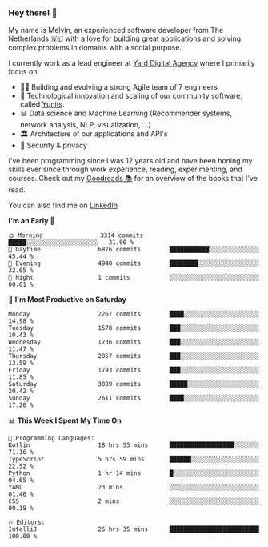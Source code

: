 ### Hey there! 👋

My name is Melvin, an experienced software developer from The Netherlands 🇳🇱 with a love for building great applications and solving complex problems in domains with a social purpose. 

I currently work as a lead engineer at [Yard Digital Agency](https://github.com/yardinternet) where I primarily focus on:

* 👏🏼 Building and evolving a strong Agile team of 7 engineers
* 🚀 Technological innovation and scaling of our community software, called [Yunits](https://www.yunits.com/).
* 📊 Data science and Machine Learning (Recommender systems, network analysis, NLP, visualization, ...)
* 🏛 Architecture of our applications and API's
* 🔐 Security & privacy

I've been programming since I was 12 years old and have been honing my skills ever since through work experience, reading, experimenting, and courses.
Check out my [Goodreads 📚](https://goodreads.com/melvinkoopmans) for an overview of the books that I've read. 

You can also find me on [LinkedIn](https://www.linkedin.com/in/melvinkoopmans)

<!--START_SECTION:waka-->
**I'm an Early 🐤** 

```text
🌞 Morning                3314 commits        █████░░░░░░░░░░░░░░░░░░░░   21.90 % 
🌆 Daytime                6876 commits        ███████████░░░░░░░░░░░░░░   45.44 % 
🌃 Evening                4940 commits        ████████░░░░░░░░░░░░░░░░░   32.65 % 
🌙 Night                  1 commits           ░░░░░░░░░░░░░░░░░░░░░░░░░   00.01 % 
```
📅 **I'm Most Productive on Saturday** 

```text
Monday                   2267 commits        ████░░░░░░░░░░░░░░░░░░░░░   14.98 % 
Tuesday                  1578 commits        ███░░░░░░░░░░░░░░░░░░░░░░   10.43 % 
Wednesday                1736 commits        ███░░░░░░░░░░░░░░░░░░░░░░   11.47 % 
Thursday                 2057 commits        ███░░░░░░░░░░░░░░░░░░░░░░   13.59 % 
Friday                   1793 commits        ███░░░░░░░░░░░░░░░░░░░░░░   11.85 % 
Saturday                 3089 commits        █████░░░░░░░░░░░░░░░░░░░░   20.42 % 
Sunday                   2611 commits        ████░░░░░░░░░░░░░░░░░░░░░   17.26 % 
```


📊 **This Week I Spent My Time On** 

```text
💬 Programming Languages: 
Kotlin                   18 hrs 55 mins      ██████████████████░░░░░░░   71.16 % 
TypeScript               5 hrs 59 mins       ██████░░░░░░░░░░░░░░░░░░░   22.52 % 
Python                   1 hr 14 mins        █░░░░░░░░░░░░░░░░░░░░░░░░   04.65 % 
YAML                     23 mins             ░░░░░░░░░░░░░░░░░░░░░░░░░   01.46 % 
CSS                      2 mins              ░░░░░░░░░░░░░░░░░░░░░░░░░   00.18 % 

🔥 Editors: 
IntelliJ                 26 hrs 35 mins      █████████████████████████   100.00 % 
```


<!--END_SECTION:waka-->
